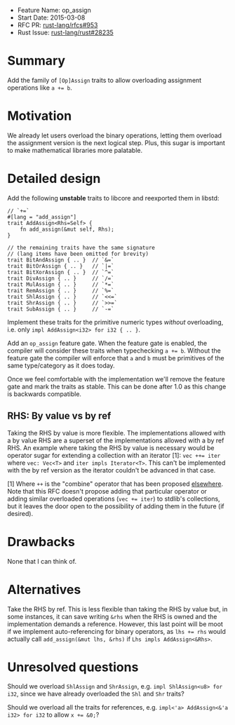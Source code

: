 - Feature Name: op_assign
- Start Date: 2015-03-08
- RFC PR: [rust-lang/rfcs#953](https://github.com/rust-lang/rfcs/pull/953)
- Rust Issue: [rust-lang/rust#28235](https://github.com/rust-lang/rust/issues/28235)

# Summary

Add the family of `[Op]Assign` traits to allow overloading assignment
operations like `a += b`.

# Motivation

We already let users overload the binary operations, letting them overload the
assignment version is the next logical step. Plus, this sugar is important to
make mathematical libraries more palatable.

# Detailed design

Add the following **unstable** traits to libcore and reexported them in libstd:

```
// `+=`
#[lang = "add_assign"]
trait AddAssign<Rhs=Self> {
    fn add_assign(&mut self, Rhs);
}

// the remaining traits have the same signature
// (lang items have been omitted for brevity)
trait BitAndAssign { .. }  // `&=`
trait BitOrAssign { .. }   // `|=`
trait BitXorAssign { .. }  // `^=`
trait DivAssign { .. }     // `/=`
trait MulAssign { .. }     // `*=`
trait RemAssign { .. }     // `%=`
trait ShlAssign { .. }     // `<<=`
trait ShrAssign { .. }     // `>>=`
trait SubAssign { .. }     // `-=`
```

Implement these traits for the primitive numeric types *without* overloading,
i.e. only `impl AddAssign<i32> for i32 { .. }`.

Add an `op_assign` feature gate. When the feature gate is enabled, the compiler
will consider these traits when typechecking `a += b`. Without the feature gate
the compiler will enforce that `a` and `b` must be primitives of the same
type/category as it does today.

Once we feel comfortable with the implementation we'll remove the feature gate
and mark the traits as stable. This can be done after 1.0 as this change is
backwards compatible.

## RHS: By value vs by ref

Taking the RHS by value is more flexible. The implementations allowed with
a by value RHS are a superset of the implementations allowed with a by ref RHS.
An example where taking the RHS by value is necessary would be operator sugar
for extending a collection with an iterator [1]: `vec ++= iter` where
`vec: Vec<T>` and `iter impls Iterator<T>`. This can't be implemented with the
by ref version as the iterator couldn't be advanced in that case.

[1] Where `++` is the "combine" operator that has been proposed [elsewhere].
Note that this RFC doesn't propose adding that particular operator or adding
similar overloaded operations (`vec += iter`) to stdlib's collections, but it
leaves the door open to the possibility of adding them in the future (if
desired).

[elsewhere]: https://github.com/rust-lang/rfcs/pull/203

# Drawbacks

None that I can think of.

# Alternatives

Take the RHS by ref. This is less flexible than taking the RHS by value but, in
some instances, it can save writing `&rhs` when the RHS is owned and the
implementation demands a reference. However, this last point will be moot if we
implement auto-referencing for binary operators, as `lhs += rhs` would actually
call `add_assign(&mut lhs, &rhs)` if `Lhs impls AddAssign<&Rhs>`.

# Unresolved questions

Should we overload `ShlAssign` and `ShrAssign`, e.g.
`impl ShlAssign<u8> for i32`, since we have already overloaded the `Shl` and
`Shr` traits?

Should we overload all the traits for references, e.g.
`impl<'a> AddAssign<&'a i32> for i32` to allow `x += &0;`?
